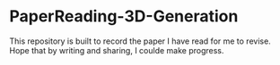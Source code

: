 # PaperReading-3D-Generation
This repository is built to record the paper I have read for me to revise.<br>  Hope that by writing and sharing, I coulde make progress.
